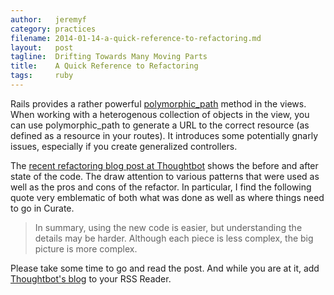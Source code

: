 ```yaml
---
author:   jeremyf
category: practices
filename: 2014-01-14-a-quick-reference-to-refactoring.md
layout:   post
tagline:  Drifting Towards Many Moving Parts
title:    A Quick Reference to Refactoring
tags:     ruby
---
```


Rails provides a rather powerful [polymorphic_path](http://api.rubyonrails.org/classes/ActionDispatch/Routing/PolymorphicRoutes.html#method-i-polymorphic_path) method in the views.
When working with a heterogenous collection of objects in the view, you can use polymorphic_path to generate a URL to the correct resource (as defined as a resource in your routes).
It introduces some potentially gnarly issues, especially if you create generalized controllers.

The [recent refactoring blog post at Thoughtbot](http://robots.thoughtbot.com/code-show-and-tell-polymorphic-finder) shows the before and after state of the code.
The draw attention to various patterns that were used as well as the pros and cons of the refactor.
In particular, I find the following quote very emblematic of both what was done as well as where things need to go in Curate.

> In summary, using the new code is easier, but understanding the details may be harder.
> Although each piece is less complex, the big picture is more complex.

Please take some time to go and read the post. And while you are at it, add [Thoughtbot's blog](http://robots.thoughtbot.com) to your RSS Reader.